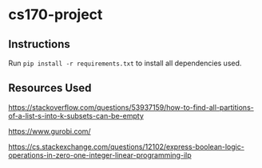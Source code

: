 # cs170-project

## Instructions

Run `pip install -r requirements.txt` to install all dependencies used.

## Resources Used
https://stackoverflow.com/questions/53937159/how-to-find-all-partitions-of-a-list-s-into-k-subsets-can-be-empty

https://www.gurobi.com/

https://cs.stackexchange.com/questions/12102/express-boolean-logic-operations-in-zero-one-integer-linear-programming-ilp
